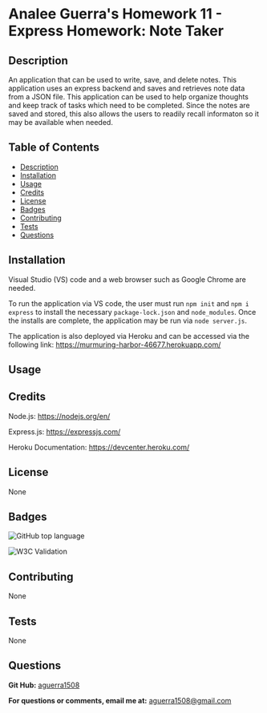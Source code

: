 # Analee Guerra's Homework 11 - Express Homework: Note Taker

## Description

An application that can be used to write, save, and delete notes. This application uses an express backend and saves and retrieves note data from a JSON file. This application can be used to help organize thoughts and keep track of tasks which need to be completed. Since the notes are saved and stored, this also allows the users to readily recall informaton so it may be available when needed.

## Table of Contents

* [Description](#description)
* [Installation](#installation)
* [Usage](#usage)
* [Credits](#credits)
* [License](#license)
* [Badges](#badges)
* [Contributing](#contributing)
* [Tests](#tests)
* [Questions](#questions)

## Installation

Visual Studio (VS) code and a web browser such as Google Chrome are needed. 

To run the application via VS code, the user must run `npm init` and `npm i express` to install the necessary `package-lock.json` and `node_modules`. Once the installs are complete, the application may be run via `node server.js`.

The application is also deployed via Heroku and can be accessed via the following link: https://murmuring-harbor-46677.herokuapp.com/

## Usage


## Credits

Node.js: https://nodejs.org/en/

Express.js: https://expressjs.com/

Heroku Documentation: https://devcenter.heroku.com/

## License

None

## Badges

![GitHub top language](https://img.shields.io/github/languages/top/aguerra1508/11-Homework-Note-taker)

![W3C Validation](https://img.shields.io/w3c-validation/html?targetUrl=https%3A%2F%2Fmurmuring-harbor-46677.herokuapp.com%2F)

## Contributing

None

## Tests

None

## Questions

__Git Hub:__ [aguerra1508](https://github.com/aguerra1508 "Git Hub")
  
  __For questions or comments, email me at:__ aguerra1508@gmail.com